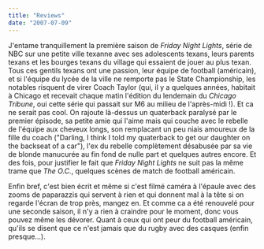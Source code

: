 ```yaml
---
title: "Reviews"
date: "2007-07-09"
---
```


J'entame tranquillement la première saison de _Friday Night Lights_, série de NBC sur une petite ville texanne avec ses adolescents texans, leurs parents texans et les bourges texans du village qui essaient de jouer au plus texan. Tous ces gentils texans ont une passion, leur équipe de football (américain), et si l'équipe du lycée de la ville ne remporte pas le State Championship, les notables risquent de virer Coach Taylor (qui, il y a quelques années, habitait à Chicago et recevait chaque matin l'édition du lendemain du _Chicago Tribune_, oui cette série qui passait sur M6 au milieu de l'après-midi !). Et ca ne serait pas cool. On rajoute là-dessus un quaterback paralysé par le premier épisode, sa petite amie qui l'aime mais qui couche avec le rebelle de l'équipe aux cheveux longs, son remplacant un peu niais amoureux de la fille du coach ("Darling, I think I told my quaterback to get our daughter on the backseat of a car"), l'ex du rebelle complètement désabusée par sa vie de blonde manucurée au fin fond de nulle part et quelques autres encore. Et des fois, pour justifier le fait que _Friday Night Lights_ ne suit pas la même trame que _The O.C._, quelques scènes de match de football américain.

Enfin bref, c'est bien écrit et même si c'est filmé caméra à l'épaule avec des zooms de paparazzis qui servent à rien et qui donnent mal à la tête si on regarde l'écran de trop près, mangez en. Et comme ca a été renouvelé pour une seconde saison, il n'y a rien à craindre pour le moment, donc vous pouvez même les dévorer. Quant à ceux qui ont peur du football américain, qu'ils se disent que ce n'est jamais que du rugby avec des casques (enfin presque...).
